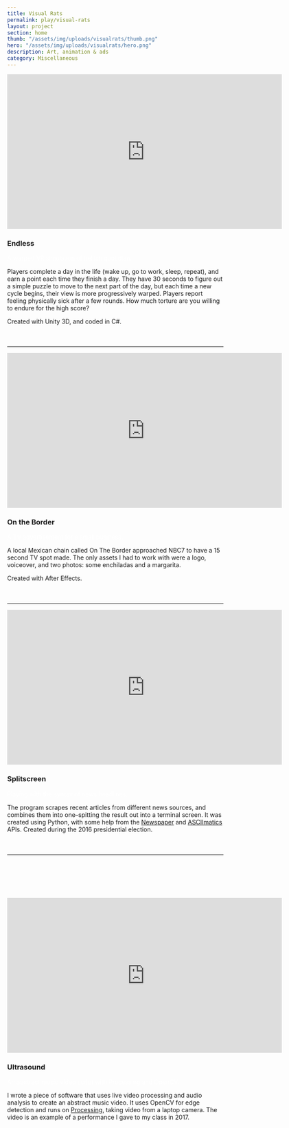 ```yaml
---
title: Visual Rats
permalink: play/visual-rats
layout: project
section: home
thumb: "/assets/img/uploads/visualrats/thumb.png"
hero: "/assets/img/uploads/visualrats/hero.png"
description: Art, animation & ads
category: Miscellaneous
---
```


<!-- ### Endless
A warped VR simulation of hellish quotidian

<div class="video-responsive">
        <iframe src="https://player.vimeo.com/video/237709819?background=1&muted=0" width="640" height="360" frameborder="0" webkitallowfullscreen mozallowfullscreen allowfullscreen></iframe>
</div> -->

<div class="video-responsive">
        <iframe src="https://player.vimeo.com/video/237709819?background=1&muted=0" width="640" height="360" frameborder="0" webkitallowfullscreen mozallowfullscreen allowfullscreen></iframe>
</div>

<div class="narrow-content">
  <h3>Endless</h3>
  <p style="color:white">A warped VR simulation of hellish quotidian.</p>
  <p>Players complete a day in the life (wake up, go to work, sleep, repeat), and earn a point each time they finish a day. They have 30 seconds to figure out a simple puzzle to move to the next part of the day, but each time a new cycle begins, their view is more progressively warped. Players report feeling physically sick after a few rounds. How much torture are you willing to endure for the high score?</p>

  <p>Created with Unity 3D, and coded in C#.</p>
</div>

<hr style="margin-top:50px">



<div class="video-responsive">
  <iframe src="https://player.vimeo.com/video/256128256?background=1&muted=0" width="640" height="360" frameborder="0" webkitallowfullscreen mozallowfullscreen allowfullscreen></iframe>
</div>

<div class="narrow-content">
  <h3>On the Border</h3>
  <p style="color:white">A TV advertisement for a small business.</p>
  <p>A local Mexican chain called On The Border approached NBC7 to have a 15 second TV spot made. The only assets I had to work with were a logo, voiceover, and two photos: some enchiladas and a margarita.</p>

  <p>Created with After Effects.</p>
</div>

<hr style="margin-top:50px">

<div class="video-responsive">
  <iframe src="https://player.vimeo.com/video/245870936?background=1&muted=0" width="640" height="360" frameborder="0" webkitallowfullscreen mozallowfullscreen allowfullscreen></iframe>
</div>

<div class="narrow-content">
  <h3>Splitscreen</h3>
  <p style="color:white">Playing with the syntax of news headlines.</p>
  <p>The program scrapes recent articles from different news sources, and combines them into one–spitting the result out into a terminal screen. It was created using Python, with some help from the <a href="https://newspaper.readthedocs.io/en/latest/">Newspaper</a> and <a href="https://github.com/peterbrittain/asciimatics">ASCIImatics</a> APIs. Created during the 2016 presidential election.</p>
</div>

<hr style="margin-top:50px">

<div class="video-responsive" style="margin-top:100px">
    <iframe src="https://player.vimeo.com/video/326197897?background=1&muted=0" width="640" height="360" frameborder="0" webkitallowfullscreen mozallowfullscreen allowfullscreen></iframe>
</div>

<div class="narrow-content">
  <h3>Ultrasound</h3>
  <p style="color:white">An abstract music video script with Processing and OpenCV.</p>
  <p>I wrote a piece of software that uses live video processing and audio analysis to create an abstract music video. It uses OpenCV for edge detection and runs on <a href="https://processing.org/">Processing</a>, taking video from a laptop camera. The video is an example of a performance I gave to my class in 2017.</p>
</div>
